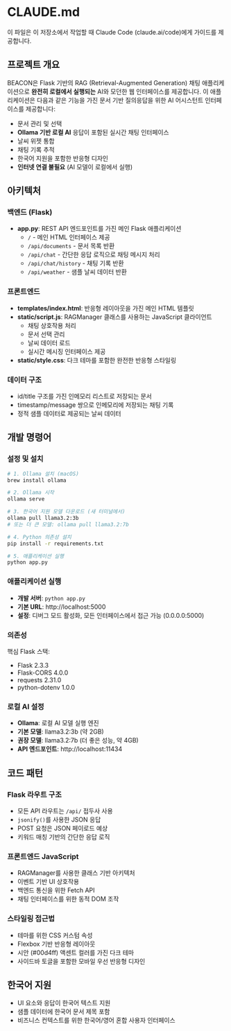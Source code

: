 # CLAUDE.md

이 파일은 이 저장소에서 작업할 때 Claude Code (claude.ai/code)에게 가이드를 제공합니다.

## 프로젝트 개요

BEACON은 Flask 기반의 RAG (Retrieval-Augmented Generation) 채팅 애플리케이션으로 **완전히 로컬에서 실행되는** AI와 모던한 웹 인터페이스를 제공합니다. 이 애플리케이션은 다음과 같은 기능을 가진 문서 기반 질의응답을 위한 AI 어시스턴트 인터페이스를 제공합니다:

- 문서 관리 및 선택
- **Ollama 기반 로컬 AI** 응답이 포함된 실시간 채팅 인터페이스
- 날씨 위젯 통합
- 채팅 기록 추적
- 한국어 지원을 포함한 반응형 디자인
- **인터넷 연결 불필요** (AI 모델이 로컬에서 실행)

## 아키텍처

### 백엔드 (Flask)
- **app.py**: REST API 엔드포인트를 가진 메인 Flask 애플리케이션
  - `/` - 메인 HTML 인터페이스 제공
  - `/api/documents` - 문서 목록 반환
  - `/api/chat` - 간단한 응답 로직으로 채팅 메시지 처리
  - `/api/chat/history` - 채팅 기록 반환
  - `/api/weather` - 샘플 날씨 데이터 반환

### 프론트엔드
- **templates/index.html**: 반응형 레이아웃을 가진 메인 HTML 템플릿
- **static/script.js**: RAGManager 클래스를 사용하는 JavaScript 클라이언트
  - 채팅 상호작용 처리
  - 문서 선택 관리
  - 날씨 데이터 로드
  - 실시간 메시징 인터페이스 제공
- **static/style.css**: 다크 테마를 포함한 완전한 반응형 스타일링

### 데이터 구조
- id/title 구조를 가진 인메모리 리스트로 저장되는 문서
- timestamp/message 쌍으로 인메모리에 저장되는 채팅 기록
- 정적 샘플 데이터로 제공되는 날씨 데이터

## 개발 명령어

### 설정 및 설치
```bash
# 1. Ollama 설치 (macOS)
brew install ollama

# 2. Ollama 시작
ollama serve

# 3. 한국어 지원 모델 다운로드 (새 터미널에서)
ollama pull llama3.2:3b
# 또는 더 큰 모델: ollama pull llama3.2:7b

# 4. Python 의존성 설치
pip install -r requirements.txt

# 5. 애플리케이션 실행
python app.py
```

### 애플리케이션 실행
- **개발 서버**: `python app.py`
- **기본 URL**: http://localhost:5000
- **설정**: 디버그 모드 활성화, 모든 인터페이스에서 접근 가능 (0.0.0.0:5000)

### 의존성
핵심 Flask 스택:
- Flask 2.3.3
- Flask-CORS 4.0.0
- requests 2.31.0
- python-dotenv 1.0.0

### 로컬 AI 설정
- **Ollama**: 로컬 AI 모델 실행 엔진
- **기본 모델**: llama3.2:3b (약 2GB)
- **권장 모델**: llama3.2:7b (더 좋은 성능, 약 4GB)
- **API 엔드포인트**: http://localhost:11434

## 코드 패턴

### Flask 라우트 구조
- 모든 API 라우트는 `/api/` 접두사 사용
- `jsonify()`를 사용한 JSON 응답
- POST 요청은 JSON 페이로드 예상
- 키워드 매칭 기반의 간단한 응답 로직

### 프론트엔드 JavaScript
- RAGManager를 사용한 클래스 기반 아키텍처
- 이벤트 기반 UI 상호작용
- 백엔드 통신을 위한 Fetch API
- 채팅 인터페이스를 위한 동적 DOM 조작

### 스타일링 접근법
- 테마를 위한 CSS 커스텀 속성
- Flexbox 기반 반응형 레이아웃
- 시안 (#00d4ff) 액센트 컬러를 가진 다크 테마
- 사이드바 토글을 포함한 모바일 우선 반응형 디자인

## 한국어 지원
- UI 요소와 응답이 한국어 텍스트 지원
- 샘플 데이터에 한국어 문서 제목 포함
- 비즈니스 컨텍스트를 위한 한국어/영어 혼합 사용자 인터페이스